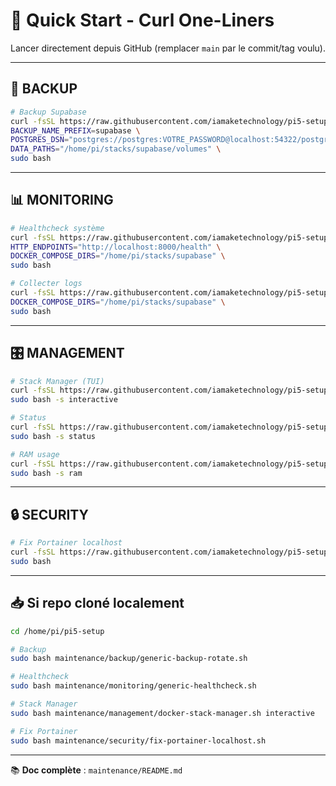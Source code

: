 # 🚀 Quick Start - Curl One-Liners

Lancer directement depuis GitHub (remplacer `main` par le commit/tag voulu).

---

## 🔄 BACKUP

```bash
# Backup Supabase
curl -fsSL https://raw.githubusercontent.com/iamaketechnology/pi5-setup/main/common-scripts/04-backup-rotate.sh | \
BACKUP_NAME_PREFIX=supabase \
POSTGRES_DSN="postgres://postgres:VOTRE_PASSWORD@localhost:54322/postgres" \
DATA_PATHS="/home/pi/stacks/supabase/volumes" \
sudo bash
```

---

## 📊 MONITORING

```bash
# Healthcheck système
curl -fsSL https://raw.githubusercontent.com/iamaketechnology/pi5-setup/main/common-scripts/05-healthcheck-report.sh | \
HTTP_ENDPOINTS="http://localhost:8000/health" \
DOCKER_COMPOSE_DIRS="/home/pi/stacks/supabase" \
sudo bash

# Collecter logs
curl -fsSL https://raw.githubusercontent.com/iamaketechnology/pi5-setup/main/common-scripts/07-logs-collect.sh | \
DOCKER_COMPOSE_DIRS="/home/pi/stacks/supabase" \
sudo bash
```

---

## 🎛️ MANAGEMENT

```bash
# Stack Manager (TUI)
curl -fsSL https://raw.githubusercontent.com/iamaketechnology/pi5-setup/main/common-scripts/09-stack-manager.sh | \
sudo bash -s interactive

# Status
curl -fsSL https://raw.githubusercontent.com/iamaketechnology/pi5-setup/main/common-scripts/09-stack-manager.sh | \
sudo bash -s status

# RAM usage
curl -fsSL https://raw.githubusercontent.com/iamaketechnology/pi5-setup/main/common-scripts/09-stack-manager.sh | \
sudo bash -s ram
```

---

## 🔒 SECURITY

```bash
# Fix Portainer localhost
curl -fsSL https://raw.githubusercontent.com/iamaketechnology/pi5-setup/main/common-scripts/fix-portainer-localhost.sh | \
sudo bash
```

---

## 📥 Si repo cloné localement

```bash
cd /home/pi/pi5-setup

# Backup
sudo bash maintenance/backup/generic-backup-rotate.sh

# Healthcheck
sudo bash maintenance/monitoring/generic-healthcheck.sh

# Stack Manager
sudo bash maintenance/management/docker-stack-manager.sh interactive

# Fix Portainer
sudo bash maintenance/security/fix-portainer-localhost.sh
```

---

📚 **Doc complète** : `maintenance/README.md`
